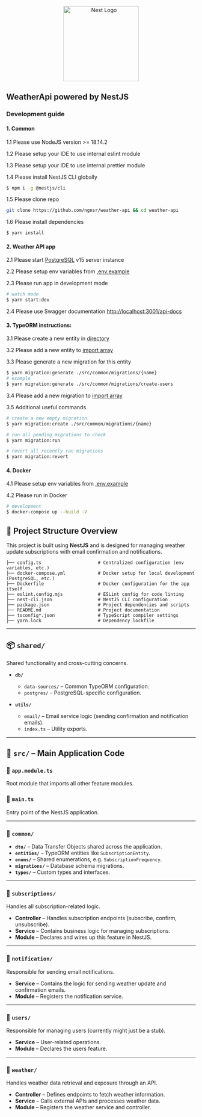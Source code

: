 <p align="center">
  <a href="http://nestjs.com/" target="blank"><img src="https://nestjs.com/img/logo-small.svg" width="200" alt="Nest Logo" /></a>
</p>

## WeatherApi powered by NestJS

### Development guide

#### 1. Common

1.1 Please use NodeJS version >= 18.14.2

1.2 Please setup your IDE to use internal eslint module

1.3 Please setup your IDE to use internal prettier module

1.4 Please install NestJS CLI globally

```bash
$ npm i -g @nestjs/cli
```

1.5 Please clone repo

```bash
git clone https://github.com/ngnsr/weather-api && cd weather-api
```

1.6 Please install dependencies

```bash
$ yarn install
```

#### 2. Weather API app

2.1 Please start [PostgreSQL](https://hub.docker.com/_/postgres) v15 server instance

2.2 Please setup env variables from [.env.example](/.env.example)

2.3 Please run app in development mode

```bash
# watch mode
$ yarn start:dev
```

2.4 Please use Swagger documentation [http://localhost:3001/api-docs](http://localhost:3001/api-docs)

#### 3. TypeORM instructions:

3.1 Please create a new entity in [directory](/src/common/entities)

3.2 Please add a new entity to [import array](/src/common/entities/index.ts)

3.3 Please generate a new migration for this entity

```bash
$ yarn migration:generate ./src/common/migrations/{name}
# example
$ yarn migration:generate ./src/common/migrations/create-users
```

3.4 Please add a new migration to [import array](src/common/migrations/index.ts)

3.5 Additional useful commands

```bash
# create a new empty migration
$ yarn migration:create ./src/common/migrations/{name}

# run all pending migrations to check
$ yarn migration:run

# revert all recently ran migrations
$ yarn migration:revert
```

#### 4. Docker

4.1 Please setup env variables from [.env.example](/.env.example)

4.2 Please run in Docker

```bash
# development
$ docker-compose up --build -V
```

## 📁 Project Structure Overview

This project is built using **NestJS** and is designed for managing weather update subscriptions with email confirmation and notifications.

```
├── config.ts                     # Centralized configuration (env variables, etc.)
├── docker-compose.yml            # Docker setup for local development (PostgreSQL, etc.)
├── Dockerfile                    # Docker configuration for the app itself
├── eslint.config.mjs             # ESLint config for code linting
├── nest-cli.json                 # NestJS CLI configuration
├── package.json                  # Project dependencies and scripts
├── README.md                     # Project documentation
├── tsconfig*.json                # TypeScript compiler settings
├── yarn.lock                     # Dependency lockfile
```

---

## 📦 `shared/`

Shared functionality and cross-cutting concerns.

- **`db/`**

  - `data-sources/` – Common TypeORM configuration.
  - `postgres/` – PostgreSQL-specific configuration.

- **`utils/`**
  - `email/` – Email service logic (sending confirmation and notification emails).
  - `index.ts` – Utility exports.

---

## 📁 `src/` – Main Application Code

### 🔹 `app.module.ts`

Root module that imports all other feature modules.

### 🔹 `main.ts`

Entry point of the NestJS application.

---

### 📂 `common/`

- **`dto/`** – Data Transfer Objects shared across the application.
- **`entities/`** – TypeORM entities like `SubscriptionEntity`.
- **`enums/`** – Shared enumerations, e.g. `SubscriptionFrequency`.
- **`migrations/`** – Database schema migrations.
- **`types/`** – Custom types and interfaces.

---

### 📂 `subscriptions/`

Handles all subscription-related logic.

- **Controller** – Handles subscription endpoints (subscribe, confirm, unsubscribe).
- **Service** – Contains business logic for managing subscriptions.
- **Module** – Declares and wires up this feature in NestJS.

---

### 📂 `notification/`

Responsible for sending email notifications.

- **Service** – Contains the logic for sending weather update and confirmation emails.
- **Module** – Registers the notification service.

---

### 📂 `users/`

Responsible for managing users (currently might just be a stub).

- **Service** – User-related operations.
- **Module** – Declares the users feature.

---

### 📂 `weather/`

Handles weather data retrieval and exposure through an API.

- **Controller** – Defines endpoints to fetch weather information.
- **Service** – Calls external APIs and processes weather data.
- **Module** – Registers the weather service and controller.

